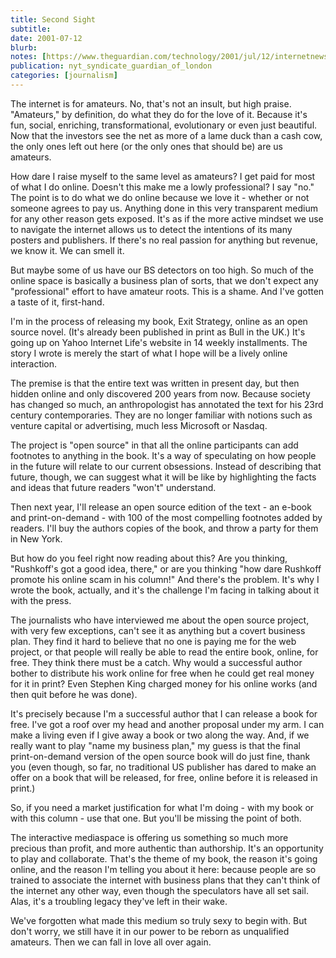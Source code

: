 ```yaml
---
title: Second Sight
subtitle: 
date: 2001-07-12
blurb: 
notes: [https://www.theguardian.com/technology/2001/jul/12/internetnews.onlinesupplement2](https://www.theguardian.com/technology/2001/jul/12/internetnews.onlinesupplement2 "https://www.theguardian.com/technology/2001/jul/12/internetnews.onlinesupplement2")
publication: nyt_syndicate_guardian_of_london
categories: [journalism]
---
```


The internet is for amateurs. No, that's not an insult, but high praise. "Amateurs," by definition, do what they do for the love of it. Because it's fun, social, enriching, transformational, evolutionary or even just beautiful. Now that the investors see the net as more of a lame duck than a cash cow, the only ones left out here (or the only ones that should be) are us amateurs.

How dare I raise myself to the same level as amateurs? I get paid for most of what I do online. Doesn't this make me a lowly professional? I say "no." The point is to do what we do online because we love it - whether or not someone agrees to pay us. Anything done in this very transparent medium for any other reason gets exposed. It's as if the more active mindset we use to navigate the internet allows us to detect the intentions of its many posters and publishers. If there's no real passion for anything but revenue, we know it. We can smell it.

But maybe some of us have our BS detectors on too high. So much of the online space is basically a business plan of sorts, that we don't expect any "professional" effort to have amateur roots. This is a shame. And I've gotten a taste of it, first-hand.

I'm in the process of releasing my book, Exit Strategy, online as an open source novel. (It's already been published in print as Bull in the UK.) It's going up on Yahoo Internet Life's website in 14 weekly installments. The story I wrote is merely the start of what I hope will be a lively online interaction.

The premise is that the entire text was written in present day, but then hidden online and only discovered 200 years from now. Because society has changed so much, an anthropologist has annotated the text for his 23rd century contemporaries. They are no longer familiar with notions such as venture capital or advertising, much less Microsoft or Nasdaq.

The project is "open source" in that all the online participants can add footnotes to anything in the book. It's a way of speculating on how people in the future will relate to our current obsessions. Instead of describing that future, though, we can suggest what it will be like by highlighting the facts and ideas that future readers "won't" understand.

Then next year, I'll release an open source edition of the text - an e-book and print-on-demand - with 100 of the most compelling footnotes added by readers. I'll buy the authors copies of the book, and throw a party for them in New York.

But how do you feel right now reading about this? Are you thinking, "Rushkoff's got a good idea, there," or are you thinking "how dare Rushkoff promote his online scam in his column!" And there's the problem. It's why I wrote the book, actually, and it's the challenge I'm facing in talking about it with the press.

The journalists who have interviewed me about the open source project, with very few exceptions, can't see it as anything but a covert business plan. They find it hard to believe that no one is paying me for the web project, or that people will really be able to read the entire book, online, for free. They think there must be a catch. Why would a successful author bother to distribute his work online for free when he could get real money for it in print? Even Stephen King charged money for his online works (and then quit before he was done).

It's precisely because I'm a successful author that I can release a book for free. I've got a roof over my head and another proposal under my arm. I can make a living even if I give away a book or two along the way. And, if we really want to play "name my business plan," my guess is that the final print-on-demand version of the open source book will do just fine, thank you (even though, so far, no traditional US publisher has dared to make an offer on a book that will be released, for free, online before it is released in print.)

So, if you need a market justification for what I'm doing - with my book or with this column - use that one. But you'll be missing the point of both.

The interactive mediaspace is offering us something so much more precious than profit, and more authentic than authorship. It's an opportunity to play and collaborate. That's the theme of my book, the reason it's going online, and the reason I'm telling you about it here: because people are so trained to associate the internet with business plans that they can't think of the internet any other way, even though the speculators have all set sail. Alas, it's a troubling legacy they've left in their wake.

We've forgotten what made this medium so truly sexy to begin with. But don't worry, we still have it in our power to be reborn as unqualified amateurs. Then we can fall in love all over again.
